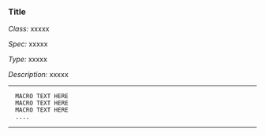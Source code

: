 ### Title

*Class:* xxxxx

*Spec:* xxxxx

*Type:* xxxxx

*Description:* xxxxx

***

<!--

  Please note that every line in your macro needs to be preceeded by three tabulator presses
  
 -->

      MACRO TEXT HERE
      MACRO TEXT HERE
      MACRO TEXT HERE
      ....

***
